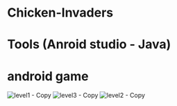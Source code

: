 # Chicken-Invaders
# Tools (Anroid studio - Java)
# android game  

![level1 - Copy](https://user-images.githubusercontent.com/48572908/84908527-da391f80-b0b4-11ea-8bd5-3c8698c16295.png)      ![level3 - Copy](https://user-images.githubusercontent.com/48572908/84908534-dc9b7980-b0b4-11ea-9e29-40f0a7f9e1fc.png) 
![level2 - Copy](https://user-images.githubusercontent.com/48572908/84909268-c2ae6680-b0b5-11ea-91e9-6c2637b993ef.png)



